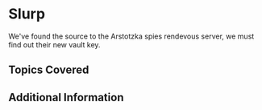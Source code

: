 # Slurp
We've found the source to the Arstotzka spies rendevous server, we must find out their new vault key.

## Topics Covered

## Additional Information

